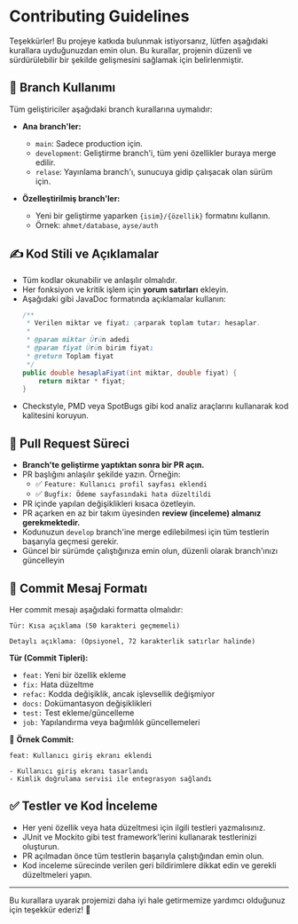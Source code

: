 # Contributing Guidelines

Teşekkürler! Bu projeye katkıda bulunmak istiyorsanız, lütfen aşağıdaki kurallara uyduğunuzdan emin olun. Bu kurallar, projenin düzenli ve sürdürülebilir bir şekilde gelişmesini sağlamak için belirlenmiştir.

## 🚀 Branch Kullanımı

Tüm geliştiriciler aşağıdaki branch kurallarına uymalıdır:

- **Ana branch'ler:**
    - `main`: Sadece production için.
    - `development`: Geliştirme branch'i, tüm yeni özellikler buraya merge edilir.
    - `relase`: Yayınlama branch'ı, sunucuya gidip çalışacak olan sürüm için.

- **Özelleştirilmiş branch'ler:**
    - Yeni bir geliştirme yaparken `{isim}/{özellik}` formatını kullanın.
    - Örnek: `ahmet/database`, `ayse/auth`

## ✍️ Kod Stili ve Açıklamalar

- Tüm kodlar okunabilir ve anlaşılır olmalıdır.
- Her fonksiyon ve kritik işlem için **yorum satırları** ekleyin.
- Aşağıdaki gibi JavaDoc formatında açıklamalar kullanın:
  ```java
  /**
   * Verilen miktar ve fiyatı çarparak toplam tutarı hesaplar.
   * 
   * @param miktar Ürün adedi
   * @param fiyat Ürün birim fiyatı
   * @return Toplam fiyat
   */
  public double hesaplaFiyat(int miktar, double fiyat) {
      return miktar * fiyat;
  }
  ```
- Checkstyle, PMD veya SpotBugs gibi kod analiz araçlarını kullanarak kod kalitesini koruyun.

## 🔄 Pull Request Süreci

- **Branch'te geliştirme yaptıktan sonra bir PR açın.**
- PR başlığını anlaşılır şekilde yazın. Örneğin:
    - ✅ `Feature: Kullanıcı profil sayfası eklendi`
    - ✅ `Bugfix: Ödeme sayfasındaki hata düzeltildi`
- PR içinde yapılan değişiklikleri kısaca özetleyin.
- PR açarken en az bir takım üyesinden **review (inceleme) almanız gerekmektedir.**
- Kodunuzun `develop` branch'ine merge edilebilmesi için tüm testlerin başarıyla geçmesi gerekir.
- Güncel bir sürümde çalıştığınıza emin olun, düzenli olarak branch'ınızı güncelleyin

## 📜 Commit Mesaj Formatı

Her commit mesajı aşağıdaki formatta olmalıdır:

```
Tür: Kısa açıklama (50 karakteri geçmemeli)

Detaylı açıklama: (Opsiyonel, 72 karakterlik satırlar halinde)
```

**Tür (Commit Tipleri):**
- `feat:` Yeni bir özellik ekleme
- `fix:` Hata düzeltme
- `refac:` Kodda değişiklik, ancak işlevsellik değişmiyor
- `docs:` Dokümantasyon değişiklikleri
- `test:` Test ekleme/güncelleme
- `job:` Yapılandırma veya bağımlılık güncellemeleri

📌 **Örnek Commit:**
```
feat: Kullanıcı giriş ekranı eklendi

- Kullanıcı giriş ekranı tasarlandı
- Kimlik doğrulama servisi ile entegrasyon sağlandı
```

## ✅ Testler ve Kod İnceleme

- Her yeni özellik veya hata düzeltmesi için ilgili testleri yazmalısınız.
- JUnit ve Mockito gibi test framework'lerini kullanarak testlerinizi oluşturun.
- PR açılmadan önce tüm testlerin başarıyla çalıştığından emin olun.
- Kod inceleme sürecinde verilen geri bildirimlere dikkat edin ve gerekli düzeltmeleri yapın.

---

Bu kurallara uyarak projemizi daha iyi hale getirmemize yardımcı olduğunuz için teşekkür ederiz! 🚀

